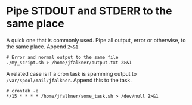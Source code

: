# Pipe STDOUT and STDERR to the same place

A quick one that is commonly used. Pipe all output, error or otherwise, to the same place. Append `2>&1`.

```
# Error and normal output to the same file
./my_script.sh > /home/jfalkner/output.txt 2>&1
```

A related case is if a cron task is spamming output to `/var/spool/mail/jfalkner`. Append this to the task.

```
# crontab -e
*/15 * * * * /home/jfalkner/some_task.sh > /dev/null 2>&1
```
